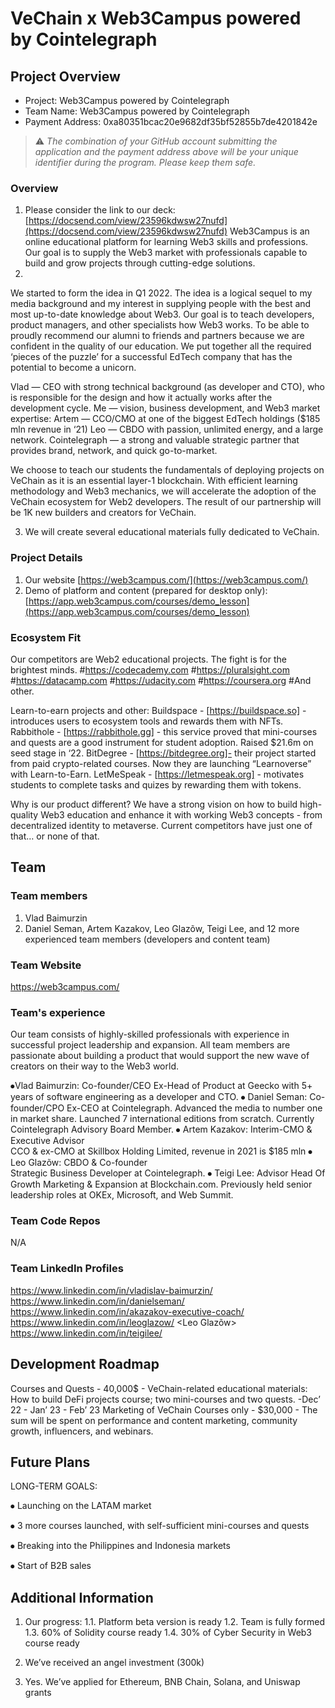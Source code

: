 # VeChain x Web3Campus powered by Cointelegraph

## Project Overview 

- Project: Web3Campus powered by Cointelegraph
- Team Name: Web3Campus powered by Cointelegraph
- Payment Address: 0xa80351bcac20e9682df35bf52855b7de4201842e

> ⚠️ *The combination of your GitHub account submitting the application and the payment address above will be your unique identifier during the program. Please keep them safe.*

### Overview

1. Please consider the link to our deck: [https://docsend.com/view/23596kdwsw27nufd](https://docsend.com/view/23596kdwsw27nufd)
Web3Campus is an online educational platform for learning Web3 skills and professions. Our goal is to supply the Web3 market with professionals capable to build and grow projects through cutting-edge solutions.
2. 
We started to form the idea in Q1 2022. The idea is a logical sequel to my media background and my interest in supplying people with the best and most up-to-date knowledge about Web3. Our goal is to teach developers, product managers, and other specialists how Web3 works. To be able to proudly recommend our alumni to friends and partners because we are confident in the quality of our education. We put together all the required ‘pieces of the puzzle’ for a successful EdTech company that has the potential to become a unicorn.

Vlad — CEO with strong technical background (as developer and CTO), who is responsible for the design and how it actually works after the development cycle.
Me — vision, business development, and Web3 market expertise:
Artem — CCO/CMO at one of the biggest EdTech holdings ($185 mln revenue in ‘21)
Leo — CBDO  with passion, unlimited energy, and a large network.
Cointelegraph — a strong and valuable strategic partner that provides brand, network, and quick go-to-market.

We choose to teach our students the fundamentals of deploying projects on VeChain as it is an essential layer-1 blockchain. With efficient learning methodology and Web3 mechanics, we will accelerate the adoption of the VeChain ecosystem for Web2 developers. The result of our partnership will be 1K new builders and creators for VeChain.

3. We will create several educational materials fully dedicated to VeChain.


### Project Details

1. Our website [https://web3campus.com/](https://web3campus.com/)
2. Demo of platform and content (prepared for desktop only): [https://app.web3campus.com/courses/demo_lesson](https://app.web3campus.com/courses/demo_lesson)

### Ecosystem Fit
Our competitors are Web2 educational projects. The fight is for the brightest minds.
#https://codecademy.com
#https://pluralsight.com
#https://datacamp.com
#https://udacity.com
#https://coursera.org
#And other.

Learn-to-earn projects and other:
Buildspace - [https://buildspace.so] - introduces users to ecosystem tools and rewards them with NFTs.
Rabbithole  - [https://rabbithole.gg] - this service proved that mini-courses and quests are a good instrument for student adoption. Raised $21.6m on seed stage in ‘22.
BitDegree - [https://bitdegree.org]- their project started from paid crypto-related courses. Now they are launching “Learnoverse” with Learn-to-Earn.
LetMeSpeak - [https://letmespeak.org] - motivates students to complete tasks and quizes by rewarding them with tokens.

Why is our product different? We have a strong vision on how to build high-quality Web3 education and enhance it with working Web3 concepts - from decentralized identity to metaverse. Current competitors have just one of that… or none of that.

## Team 

### Team members
1. Vlad Baimurzin
2. Daniel Seman, Artem Kazakov, Leo Glazõw, Teigi Lee, and 12 more experienced team members (developers and content team)
### Team Website
https://web3campus.com/

### Team's experience

Our team consists of highly-skilled professionals with experience in successful project leadership and expansion. All team members are passionate about building a product that would support the new wave of creators on their way to the Web3 world. 

⦁Vlad Baimurzin: Co-founder/CEO 
Ex-Head of Product at Geecko with 5+ years of software engineering as a developer and CTO.
⦁ Daniel Seman: Co-founder/CPO
Ex-CEO at Cointelegraph. Advanced the media to number one in market share. Launched 7 international editions from scratch. Currently Cointelegraph Advisory Board Member.
⦁ Artem Kazakov: Interim-CMO & Executive Advisor  
CCO & ex-CMO at Skillbox Holding Limited, revenue in 2021 is $185 mln
⦁ Leo Glazõw: CBDO & Co-founder  
Strategic Business Developer at Cointelegraph.
⦁ Teigi Lee: Advisor 
Head Of Growth Marketing & Expansion at Blockchain.com. Previously held senior leadership roles at OKEx, Microsoft, and Web Summit.

### Team Code Repos
N/A

### Team LinkedIn Profiles
https://www.linkedin.com/in/vladislav-baimurzin/ <Vlad Baimurzin>
https://www.linkedin.com/in/danielseman/ <Daniel Seman>
https://www.linkedin.com/in/akazakov-executive-coach/ <Artem Kazakov>
https://www.linkedin.com/in/leoglazow/ <Leo Glazõw>
https://www.linkedin.com/in/teigilee/ <Teigi Lee>

## Development Roadmap 

Courses and Quests  - 40,000$ - VeChain-related educational materials: How to build DeFi projects course; two mini-courses and two quests. -Dec’ 22 - Jan’ 23 - Feb’ 23 
Marketing of VeChain Courses only - $30,000 - The sum will be spent on performance and content marketing, community growth, influencers, and webinars. 

## Future Plans

LONG-TERM GOALS:

⦁ Launching on the LATAM market

⦁ 3 more courses launched, with self-sufficient mini-courses and quests

⦁ Breaking into the Philippines and Indonesia markets

⦁ Start of B2B sales

## Additional Information 

1. Our progress:
1.1. Platform beta version is ready
1.2. Team is fully formed
1.3. 60% of Solidity course ready
1.4. 30% of Cyber Security in Web3 course ready

2. We’ve received an angel investment (300k)
3. Yes. We’ve applied for Ethereum, BNB Chain, Solana, and Uniswap grants
